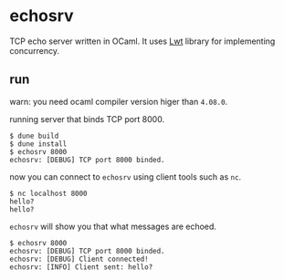 # echosrv

TCP echo server written in OCaml. It uses [Lwt](https://ocsigen.org/lwt/5.3.0/manual/manual) 
library for implementing concurrency.

## run
warn: you need ocaml compiler version higer than `4.08.0`.

running server that binds TCP port 8000.

```
$ dune build
$ dune install
$ echosrv 8000     
echosrv: [DEBUG] TCP port 8000 binded.
```

now you can connect to `echosrv` using client tools such as `nc`.

```
$ nc localhost 8000
hello?
hello?
```

`echosrv` will show you that what messages are echoed.

```
$ echosrv 8000     
echosrv: [DEBUG] TCP port 8000 binded.
echosrv: [DEBUG] Client connected!
echosrv: [INFO] Client sent: hello?
```
